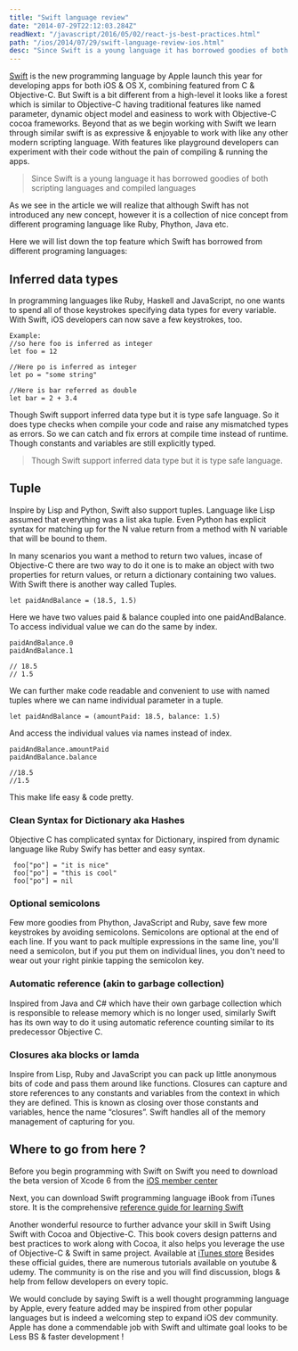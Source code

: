 ```yaml
---
title: "Swift language review"
date: "2014-07-29T22:12:03.284Z"
readNext: "/javascript/2016/05/02/react-js-best-practices.html"
path: "/ios/2014/07/29/swift-language-review-ios.html"
desc: "Since Swift is a young language it has borrowed goodies of both scripting languages and compiled languages."
---
```


[Swift](https://developer.apple.com/swift/) is the new programming language by Apple launch this year for developing apps for both iOS & OS X, combining featured from C & Objective-C. But Swift is a bit different from a high-level it looks like a forest which is similar to Objective-C having traditional features like named parameter, dynamic object model and easiness to work with Objective-C cocoa frameworks. Beyond that as we begin working with Swift we learn through similar swift is as expressive & enjoyable to work with like any other modern scripting language. With features like playground developers can experiment with their code without the pain of compiling & running the apps.

> Since Swift is a young language it has borrowed goodies of both scripting languages and compiled languages

As we see in the article we will realize that although Swift has not introduced any new concept, however it is a collection of nice concept from different programing language like Ruby, Phython, Java etc.

Here we will list down the top feature which Swift has borrowed from different programing languages:

## Inferred data types
In programming languages like Ruby, Haskell and JavaScript, no one wants to spend all of those keystrokes specifying data types for every variable. With Swift, iOS developers can now save a few keystrokes, too.

```
Example:
//so here foo is inferred as integer
let foo = 12

//Here po is inferred as integer
let po = "some string"

//Here is bar referred as double
let bar = 2 + 3.4

```

Though Swift support inferred data type but it is type safe language. So it does type checks when compile your code and raise any mismatched types as errors. So we can catch and fix errors at compile time instead of runtime. Though constants and variables are still explicitly typed.


> Though Swift support inferred data type but it is type safe language.

## Tuple
Inspire by Lisp and Python, Swift also support tuples. Language like Lisp assumed that everything was a list aka tuple. Even Python has explicit syntax for matching up for the N value return from a method with N variable that will be bound to them.

In many scenarios you want a method to return two values, incase of Objective-C there are two way to do it one is to make an object with two properties for return values, or return a dictionary containing two values. With Swift there is another way called Tuples.

```
let paidAndBalance = (18.5, 1.5)
```
 Here we have two values paid & balance coupled into one paidAndBalance. To access individual value we can do the same by index.
```
paidAndBalance.0
paidAndBalance.1

// 18.5
// 1.5
```

We can further make code readable and convenient to use with named tuples where we can name individual parameter in a tuple.
```
let paidAndBalance = (amountPaid: 18.5, balance: 1.5)
```

And access the individual values via names instead of index.
```
paidAndBalance.amountPaid
paidAndBalance.balance

//18.5
//1.5
```
 This make life easy & code pretty.

###  Clean Syntax for Dictionary aka Hashes
 Objective C has complicated syntax for Dictionary, inspired from dynamic language like Ruby Swify has better and easy syntax.
```
 foo["po"] = "it is nice"
 foo["po"] = "this is cool"
 foo["po"] = nil
```
### Optional semicolons
 Few more goodies from Phython, JavaScript and Ruby, save few more keystrokes by avoiding semicolons. Semicolons are optional at the end of each line. If you want to pack multiple expressions in the same line, you'll need a semicolon, but if you put them on individual lines, you don't need to wear out your right pinkie tapping the semicolon key.

### Automatic reference (akin to garbage collection)
 Inspired from Java and C# which have their own garbage collection which is responsible to release memory which is no longer used, similarly Swift has its own way to do it using automatic reference counting similar to its predecessor Objective C.


### Closures aka blocks or lamda
 Inspire from Lisp, Ruby and JavaScript you can pack up little anonymous bits of code and pass them around like functions.
 Closures can capture and store references to any constants and variables from the context in which they are defined. This is known as closing over those constants and variables, hence the name “closures”. Swift handles all of the memory management of capturing for you.


## Where to go from here ?

 Before you begin programming with Swift  on Swift you need to download the beta version of Xcode 6 from the [iOS member center](https://developer.apple.com)

 Next, you can download Swift programming language iBook from iTunes store. It is the comprehensive [reference guide for learning Swift](https://itunes.apple.com/us/book/swift-programming-language/id881256329?mt=11)

 Another wonderful resource to further advance your skill in Swift Using Swift with Cocoa and Objective-C. This book covers design patterns and best practices to work along with Cocoa, it also helps you leverage the use of Objective-C & Swift in same project. Available at [iTunes store](https://itunes.apple.com/us/book/using-swift-cocoa-objective/id888894773?mt=11&ls=1)
 Besides these official guides, there are numerous tutorials available on youtube & udemy. The community is on the rise and you will find discussion, blogs & help from fellow developers
 on every topic.


 We would conclude by saying Swift is a well thought programming language by Apple, every feature added may be inspired from other popular languages but is indeed a welcoming step to expand iOS dev community. Apple has done a commendable job with Swift and ultimate goal looks to be Less BS & faster development !
